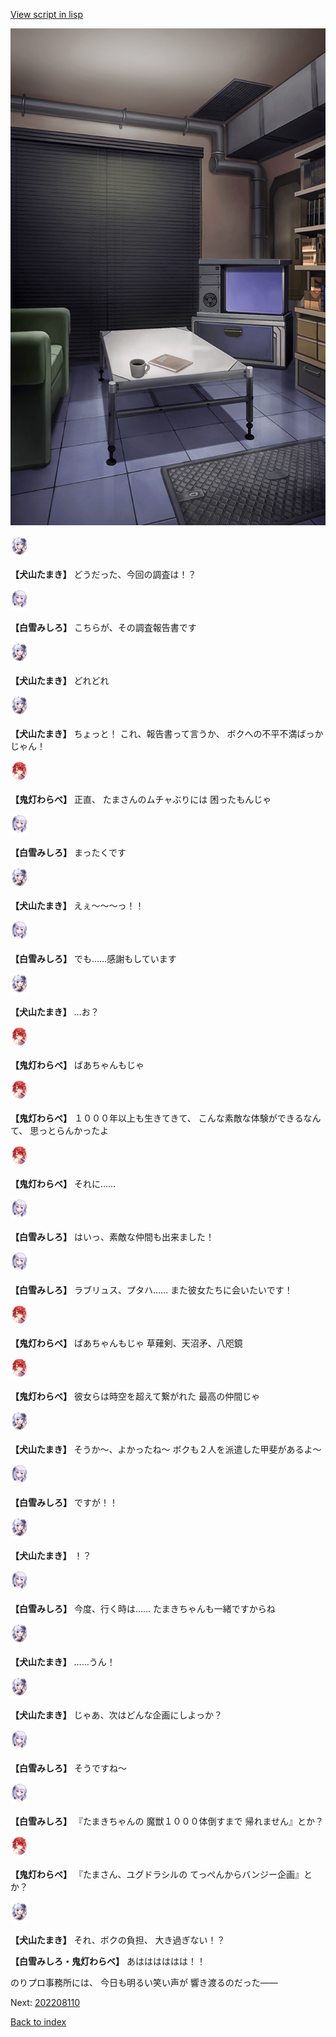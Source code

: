 [View script in lisp](../scripts/202208060.txt)

![masamune_room.png](../images/backgrounds/masamune_room.png)

<img src="../images/units/5303711.png" alt="5303711.png" height="34"/>

**【犬山たまき】**
どうだった、今回の調査は！？

<img src="../images/units/5604111.png" alt="5604111.png" height="34"/>

**【白雪みしろ】**
こちらが、その調査報告書です

<img src="../images/units/5303711.png" alt="5303711.png" height="34"/>

**【犬山たまき】**
どれどれ

<img src="../images/units/5303711.png" alt="5303711.png" height="34"/>

**【犬山たまき】**
ちょっと！
これ、報告書って言うか、
ボクへの不平不満ばっかじゃん！

<img src="../images/units/5105311.png" alt="5105311.png" height="34"/>

**【鬼灯わらべ】**
正直、
たまさんのムチャぶりには
困ったもんじゃ

<img src="../images/units/5604111.png" alt="5604111.png" height="34"/>

**【白雪みしろ】**
まったくです

<img src="../images/units/5303711.png" alt="5303711.png" height="34"/>

**【犬山たまき】**
えぇ～～～っ！！

<img src="../images/units/5604111.png" alt="5604111.png" height="34"/>

**【白雪みしろ】**
でも……感謝もしています

<img src="../images/units/5303711.png" alt="5303711.png" height="34"/>

**【犬山たまき】**
…お？

<img src="../images/units/5105311.png" alt="5105311.png" height="34"/>

**【鬼灯わらべ】**
ばあちゃんもじゃ

<img src="../images/units/5105311.png" alt="5105311.png" height="34"/>

**【鬼灯わらべ】**
１０００年以上も生きてきて、
こんな素敵な体験ができるなんて、
思っとらんかったよ

<img src="../images/units/5105311.png" alt="5105311.png" height="34"/>

**【鬼灯わらべ】**
それに……

<img src="../images/units/5604111.png" alt="5604111.png" height="34"/>

**【白雪みしろ】**
はいっ、素敵な仲間も出来ました！

<img src="../images/units/5604111.png" alt="5604111.png" height="34"/>

**【白雪みしろ】**
ラブリュス、プタハ……
また彼女たちに会いたいです！

<img src="../images/units/5105311.png" alt="5105311.png" height="34"/>

**【鬼灯わらべ】**
ばあちゃんもじゃ
草薙剣、天沼矛、八咫鏡

<img src="../images/units/5105311.png" alt="5105311.png" height="34"/>

**【鬼灯わらべ】**
彼女らは時空を超えて繋がれた
最高の仲間じゃ

<img src="../images/units/5303711.png" alt="5303711.png" height="34"/>

**【犬山たまき】**
そうか～、よかったね～
ボクも２人を派遣した甲斐があるよ～

<img src="../images/units/5604111.png" alt="5604111.png" height="34"/>

**【白雪みしろ】**
ですが！！

<img src="../images/units/5303711.png" alt="5303711.png" height="34"/>

**【犬山たまき】**
！？

<img src="../images/units/5604111.png" alt="5604111.png" height="34"/>

**【白雪みしろ】**
今度、行く時は……
たまきちゃんも一緒ですからね

<img src="../images/units/5303711.png" alt="5303711.png" height="34"/>

**【犬山たまき】**
……うん！

<img src="../images/units/5303711.png" alt="5303711.png" height="34"/>

**【犬山たまき】**
じゃあ、次はどんな企画にしよっか？

<img src="../images/units/5604111.png" alt="5604111.png" height="34"/>

**【白雪みしろ】**
そうですね～

<img src="../images/units/5604111.png" alt="5604111.png" height="34"/>

**【白雪みしろ】**
『たまきちゃんの
魔獣１０００体倒すまで
帰れません』とか？

<img src="../images/units/5105311.png" alt="5105311.png" height="34"/>

**【鬼灯わらべ】**
『たまさん、ユグドラシルの
てっぺんからバンジー企画』とか？

<img src="../images/units/5303711.png" alt="5303711.png" height="34"/>

**【犬山たまき】**
それ、ボクの負担、
大き過ぎない！？

**【白雪みしろ・鬼灯わらべ】**
あはははははは！！

のりプロ事務所には、
今日も明るい笑い声が
響き渡るのだった――


Next: [202208110](202208110.md)

[Back to index](index.md)
